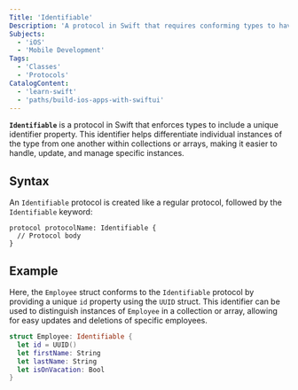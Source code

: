 ```yaml
---
Title: 'Identifiable'
Description: 'A protocol in Swift that requires conforming types to have a unique identifier property.'
Subjects:
  - 'iOS'
  - 'Mobile Development'
Tags:
  - 'Classes'
  - 'Protocols'
CatalogContent:
  - 'learn-swift'
  - 'paths/build-ios-apps-with-swiftui'
---
```


**`Identifiable`** is a protocol in Swift that enforces types to include a unique identifier property. This identifier helps differentiate individual instances of the type from one another within collections or arrays, making it easier to handle, update, and manage specific instances.

## Syntax

An `Identifiable` protocol is created like a regular protocol, followed by the `Identifiable` keyword:

```pseudo
protocol protocolName: Identifiable {
  // Protocol body
}
```

## Example

Here, the `Employee` struct conforms to the `Identifiable` protocol by providing a unique `id` property using the `UUID` struct. This identifier can be used to distinguish instances of `Employee` in a collection or array, allowing for easy updates and deletions of specific employees.

```swift
struct Employee: Identifiable {
  let id = UUID()
  let firstName: String
  let lastName: String
  let isOnVacation: Bool
}
```
